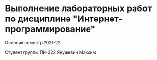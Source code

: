 # Выполнение лабораторных работ по дисциплине "Интернет-программирование"
Осенний семестр 2021-22

Студент группы ПИ-322 Янушевич Максим
